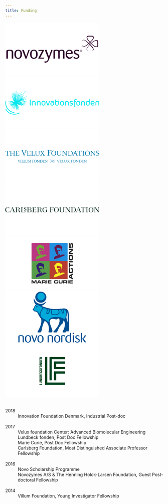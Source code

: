 ```yaml
---
title: Funding
---
```

<div class="gallery">
    <img class="item" src="/img/funding/novozymes.png" width="300"/>
    <img class="item" src="/img/funding/inno.png" width="300"/>
    <img class="item" src="/img/funding/villum.png" width="300"/>
    <img class="item" src="/img/funding/carlsberg.png" width="300"/>
</div>
<div class="gallery-square">
    <img class="item" src="/img/funding/mariecurie.png" width="300"/> 
    <img class="item" src="/img/funding/novonordisk.png" width="300"/>
    <img class="item" src="/img/funding/lundbeck.png" width="300"/>
</div>

<br>
<div>
<dl>
<dt>2018</dt>
<dd>Innovation Foundation Denmark, Industrial Post-doc</dd>
<br>
<dt>2017</dt>
<dd>Velux foundation Center: Advanced Biomolecular Engineering</dd>
<dd>Lundbeck fonden, Post Doc Fellowship</dd>
<dd>Marie Curie, Post Doc Fellowship</dd>
<dd>Carlsberg Foundation, Most Distinguished Associate Professor Fellowship</dd>
<br>
<dt>2016</dt>
<dd>Novo Scholarship Programme</dd>
<dd>Novozymes A/S & The Henning Holck-Larsen Foundation, Guest Post-doctoral Fellowship</dd>
<br>
<dt>2014</dt>
<dd>Villum Foundation, Young Investigator Fellowship</dd>
</dl>
</div>